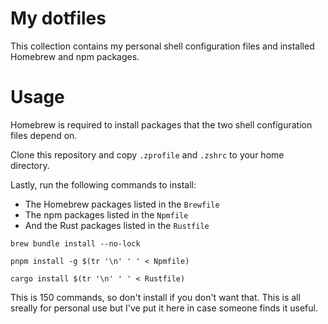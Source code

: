 # My dotfiles

This collection contains my personal shell configuration files and installed Homebrew and npm packages.

# Usage

Homebrew is required to install packages that the two shell configuration files depend on.

Clone this repository and copy `.zprofile` and `.zshrc` to your home directory.

Lastly, run the following commands to install:

- The Homebrew packages listed in the `Brewfile`
- The npm packages listed in the `Npmfile`
- And the Rust packages listed in the `Rustfile`

```shell
brew bundle install --no-lock

pnpm install -g $(tr '\n' ' ' < Npmfile)

cargo install $(tr '\n' ' ' < Rustfile)
```

This is 150 commands, so don't install if you don't want that. This is all sreally for personal use but I've put it here in case someone finds it useful.
